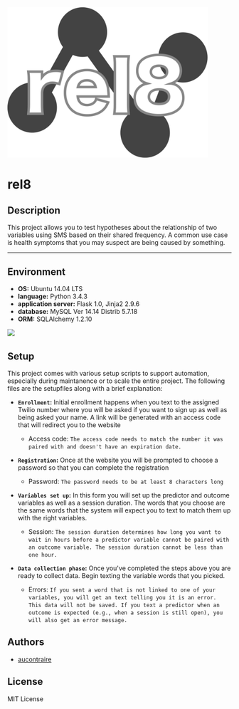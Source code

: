 <img src="https://github.com/aucontraire/rel8/blob/master/rel8/static/images/rel8-logo.png" alt="rel8 logo" width="450"/>

# rel8

## Description

This project allows you to test hypotheses about the relationship of two variables using SMS based on their shared frequency. A common use case is health symptoms that you may suspect are being caused by something.

---

## Environment

* __OS:__ Ubuntu 14.04 LTS
* __language:__ Python 3.4.3
* __application server:__ Flask 1.0, Jinja2 2.9.6
* __database:__ MySQL Ver 14.14 Distrib 5.7.18
* __ORM:__ SQLAlchemy 1.2.10

<img src="https://github.com/jarehec/AirBnB_clone_v3/blob/master/dev/hbnb_step5.png" />


## Setup

This project comes with various setup scripts to support automation, especially
during maintanence or to scale the entire project.  The following files are the
setupfiles along with a brief explanation:

* **`Enrollment`:** Initial enrollment happens when you text to the assigned Twilio number where you will be asked if you want to sign up as well as being asked your name. A link will be generated with an access code that will redirect you to the website

  * Access code: `The access code needs to match the number it was paired with and doesn't have an expiration date.`

* **`Registration`:** Once at the website you will be prompted to choose a password so that you can complete the registration

  * Password: `The password needs to be at least 8 characters long`

* **`Variables set up`:** In this form you will set up the predictor and outcome variables as well as a session duration. The words that you choose are the same words that the system will expect you to text to match them up with the right variables. 

  * Session: `The session duration determines how long you want to wait in hours before a predictor variable cannot be paired with an outcome variable. The session duration cannot be less than one hour.`

* **`Data collection phase`:** Once you've completed the steps above you are ready to collect data. Begin texting the variable words that you picked.

  * Errors: `If you sent a word that is not linked to one of your variables, you will get an text telling you it is an error. This data will not be saved. If you text a predictor when an outcome is expected (e.g., when a session is still open), you will also get an error message.`


## Authors

* [aucontraire](https://github.com/aucontraire)

## License

MIT License
